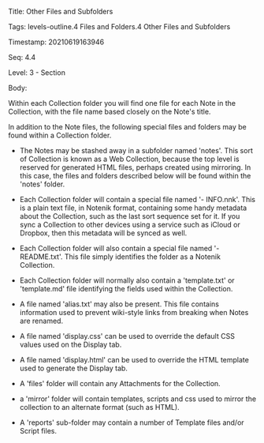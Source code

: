 Title:  Other Files and Subfolders

Tags:   levels-outline.4 Files and Folders.4 Other Files and Subfolders

Timestamp: 20210619163946

Seq:    4.4

Level:  3 - Section

Body: 

Within each Collection folder you will find one file for each Note in the Collection, with the file name based closely on the Note's title. 

In addition to the Note files, the following special files and folders may be found within a Collection folder. 

* The Notes may be stashed away in a subfolder named 'notes'. This sort of Collection is known as a Web Collection, because the top level is reserved for generated HTML files, perhaps created using mirroring. In this case, the files and folders described below will be found within the 'notes' folder. 

* Each Collection folder will contain a special file named '- INFO.nnk'. This is a plain text file, in Notenik format, containing some handy metadata about the Collection, such as the last sort sequence set for it. If you sync a Collection to other devices using a service such as iCloud or Dropbox, then this metadata will be synced as well. 

* Each Collection folder will also contain a special file named '- README.txt'. This file simply identifies the folder as a Notenik Collection. 

* Each Collection folder will normally also contain a 'template.txt' or 'template.md' file identifying the fields used within the Collection. 

* A file named 'alias.txt' may also be present. This file contains information used to prevent wiki-style links from breaking when Notes are renamed. 

* A file named 'display.css' can be used to override the default CSS values used on the Display tab. 

* A file named 'display.html' can be used to override the HTML template used to generate the Display tab. 

* A 'files' folder will contain any Attachments for the Collection. 

* a 'mirror' folder will contain templates, scripts and css used to mirror the collection to an alternate format (such as HTML). 

* A 'reports' sub-folder may contain a number of Template files and/or Script files.
